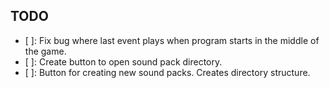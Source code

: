 ## TODO
- [ ]: Fix bug where last event plays when program starts in the middle of the game.
- [ ]: Create button to open sound pack directory.
- [ ]: Button for creating new sound packs. Creates directory structure.

